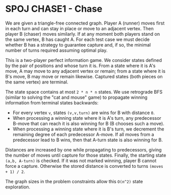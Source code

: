# SPOJ CHASE1 - Chase

We are given a triangle-free connected graph. Player A (runner) moves first in each turn and can stay in place or move to an adjacent vertex. Then player B (chaser) moves similarly. If at any moment both players stand on the same vertex, B has caught A. For each test case we must decide whether B has a strategy to guarantee capture and, if so, the minimal number of turns required assuming optimal play.

This is a two-player perfect information game.  We consider states defined by the pair of positions and whose turn it is.  From a state where it is A's move, A may move to any adjacent vertex or remain; from a state where it is B's move, B may move or remain likewise.  Captured states (both pieces on the same vertex) are terminal.

The state space contains at most `2 * n * n` states.  We use retrograde BFS (similar to solving the "cat and mouse" game) to propagate winning information from terminal states backwards:

- For every vertex `v`, states `(v,v,turn)` are wins for B with distance `0`.
- When processing a winning state where it is A's turn, any predecessor B-move that can reach it is also winning for B (B chooses such a move).
- When processing a winning state where it is B's turn, we decrement the remaining degree of each predecessor A-move.  If all moves from a predecessor lead to B wins, then that A-turn state is also winning for B.

Distances are increased by one while propagating to predecessors, giving the number of moves until capture for those states.  Finally, the starting state `(a,b, A-turn)` is checked.  If it was not marked winning, player B cannot force a capture.  Otherwise the stored distance is converted to turns `(moves + 1) / 2`.

The graph sizes in the problem constraints allow this `O(n^2)` state exploration.
